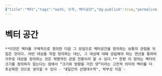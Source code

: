 ```yaml
---
{"title":"벡터","tags":"math, 수학, 벡터공간","dg-publish":true,"permalink":"/computer-science/math/vector-space/","dgPassFrontmatter":true}
---
```



# 벡터 공간

	**이것은 벡터를 구체적으로 정의한 다음 그 모임으로 벡터공간을 정의하는 보통의 관점을 뒤집은 것이다. 어떤 대상을 직접 정의하는 대신, 그 대상에 대해 성립해야 하는 연산을 통하여 거꾸로 대상을 정의하는 것은 혁명적인 관점 전환이라 할 수 있다.** 한편 이 정의는 벡터의 크기를 정의하지 않는다는 점에서 “크기와 방향을 가진 양“이라는 고전적 의미의 벡터를 더 추상화한 것으로 생각할 수 있다 - "8일간의 선형대수학", 박부성 지음 -